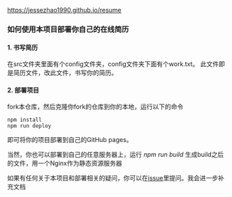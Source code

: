 
https://jessezhao1990.github.io/resume
### 如何使用本项目部署你自己的在线简历

#### 1. 书写简历
在src文件夹里面有个config文件夹，config文件夹下面有个work.txt。 此文件即是简历文件，改此文件，书写你的简历。

#### 2. 部署项目

fork本仓库，然后克隆你fork的仓库到你的本地，运行以下的命令

```
npm install
npm run deploy
```
即可将你的项目部署到自己的GitHub pages。

当然，你也可以部署到自己的任意服务器上，运行 *npm run build* 生成build之后的文件，用一个Nginx作为静态资源服务器


如果有任何关于本项目和部署相关的疑问，你可以在[issue](https://github.com/JesseZhao1990/resume/issues)里提问。我会进一步补充文档
